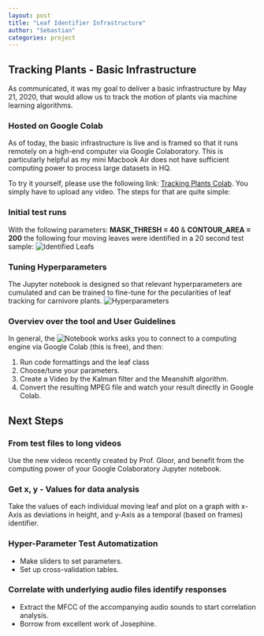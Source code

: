```yaml
---
layout: post
title: "Leaf Identifier Infrastructure"
author: "Sebastian"
categories: project
---
```


## Tracking Plants - Basic Infrastructure

As communicated, it was my goal to deliver a basic infrastructure by May 21, 2020, that would allow us to track the motion of plants via machine learning algorithms.

### Hosted on Google Colab

As of today, the basic infrastructure is live and is framed so that it runs remotely on a high-end computer via Google Colaboratory. This is particularly helpful as my mini Macbook Air does not have sufficient computing power to process large datasets in HQ.

To try it yourself, please use the following link: [Tracking Plants Colab](https://github.com/plantions/video-edge-extractor/blob/master/20200521_Tracking_Plants_Colab_Refactored1.ipynb). You simply have to upload any video. The steps for that are quite simple:

### Initial test runs

With the following parameters: __MASK_THRESH = 40__ & __CONTOUR_AREA = 200__ the following four moving leaves were identified in a 20 second test sample: 
![Identified Leafs](https://i.imgur.com/jdQEI11.png)

### Tuning Hyperparameters

The Jupyter notebook is designed so that relevant hyperparameters are cumulated and can be trained to fine-tune for the pecularities of leaf tracking for carnivore plants. ![Hyperparameters](https://i.imgur.com/uU0mCnt.png)

### Overviev over the tool and User Guidelines

In general, the ![Notebook](https://i.imgur.com/kJ8Joct.png) works asks you to connect to a computing engine via Google Colab (this is free), and then:

1. Run code formattings and the leaf class
2. Choose/tune your parameters.
3. Create a Video by the Kalman filter and the Meanshift algorithm.
4. Convert the resulting MPEG file and watch your result directly in Google Colab.

## Next Steps 

### From test files to long videos

Use the new videos recently created by Prof. Gloor, and benefit from the computing power of your Google Colaboratory Jupyter notebook.

### Get x, y - Values for data analysis

Take the values of each individual moving leaf and plot on a graph with x-Axis as deviations in height, and y-Axis as a temporal (based on frames) identifier. 

### Hyper-Parameter Test Automatization

- Make sliders to set parameters.
- Set up cross-validation tables.

### Correlate with underlying audio files identify responses

- Extract the MFCC of the accompanying audio sounds to start correlation analysis.
- Borrow from excellent work of Josephine.